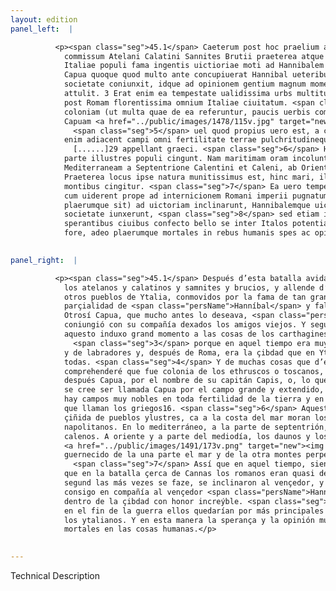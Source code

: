 ```yaml
---
layout: edition
panel_left:  |

          <p><span class="seg">45.1</span> Caeterum post hoc praelium ad Cannas
            commissum Atelani Calatini Sannites Brutii praeterea atque Lucani aliique permulti
            Italiae populi fama ingentis uictioriae moti ad Hannibalem defecerunt28. <span class="seg">2</span>
            Capua quoque quod multo ante concupiuerat Hannibal ueteribus relictis sociis noua se ei
            societate coniunxit, idque ad opinionem gentium magnum momentum rebus Cartaginensium
            attulit. 3 Erat enim ea tempestate ualidissima urbs multitudine ciuium incolarumque et
            post Romam florentissima omnium Italiae ciuitatum. <span class="seg">4</span> Hanc Hetruscorum
            coloniam (ut multa quae de ea referuntur, paucis uerbis complectar) Vulturnum primo,
            Capuam <a href="../public/images/1478/115v.jpg" target="new"><img src="../public/images/1491/1491.jpg"/></a>[115v] deinde a duce eorum Capio,
              <span class="seg">5</span> uel quod propius uero est, a campestri agro appellatam constat. Circum
            enim adiacent campi omni fertilitate terrae pulchritudineque agrorum insignes, quos
              [......]29 appellant graeci. <span class="seg">6</span> Hanc quoque regionem ex omni
            parte illustres populi cingunt. Nam maritimam oram incolunt Suessani Cumani Neapolitani,
            Mediterraneam a Septentrione Calentini et Caleni, ab Oriente et Meridie Dauni et Nolani.
            Praeterea locus ipse natura munitissimus est, hinc mari, illinc maximis perpetuisque
            montibus cingitur. <span class="seg">7</span> Ea uero tempestate florentes mira foelicitate Campani
            cum uiderent prope ad internicionem Romani imperii pugnatum esse ad Cannas, facile (ut
            plaerumque sit) ad uictoriam inclinarunt, Hannibalemque uictorem non solum sibi
            societate iunxerunt, <span class="seg">8</span> sed etiam incredibili honore accaeperunt in urbem,
            sperantibus ciuibus confecto bello se inter Italos potentia atque opibus longe primos
            fore, adeo plaerumque mortales in rebus humanis spes ac opinio fallit. </p>
        

panel_right:  |

          <p><span class="seg">45.1</span> Después d’esta batalla avida en Cannas,
            los atelanos y calatinos y samnites y brucios, y allende d’estos los lucanos y muchos
            otros pueblos de Ytalia, conmovidos por la fama de tan grand victoria, seguieron la
            parçialidad de <span class="persName">Hanníbal</span> y faltaron a los romanos. <span class="seg">2</span>
            Otrosí Capua, que mucho antes lo deseava, <span class="persName">Hanníbal</span> de nuevo se
            coniungió con su compañía dexados los amigos viejos. Y segund la opinión de las gentes,
            aquesto induxo grand momento a las cosas de los carthagineses,
              <span class="seg">3</span> porque en aquel tiempo era muy rezia çibdad por muchedumbre de çibdadanos
            y de labradores y, después de Roma, era la çibdad que en Ytalia más floreçía entre
            todas. <span class="seg">4</span> Y de muchas cosas que d’ella se escriven en pocas palabras
            comprehenderé que fue colonia de los ethruscos o toscanos, y llamose primero Vulturno, y
            después Capua, por el nombre de su capitán Capis, o, lo que es más çercano a la verdad,
            se cree ser llamada Capua por el campo grande y extendido, porque en el derredor d’ella
            hay campos muy nobles en toda fertilidad de la tierra y en fermosura de las labranças
            que llaman los griegos16. <span class="seg">6</span> Aquesta comarca de toda parte es
            çiñida de pueblos ylustres, ca a la costa del mar moran los suesanos y los cumanos y los
            napolitanos. En lo mediterráneo, a la parte de septentrión, los calentinos y los
            calenos. A oriente y a parte del mediodía, los daunos y los nolanos. Allende d’esto, el
            <a href="../public/images/1491/173v.png" target="new"><img src="../public/images/1491/1491.jpg"/></a>[173v,a] logar mesmo en que fue fundada Capua es naturalmente
            guernecido de la una parte el mar y de la otra montes perpetuos que la ciñen.
              <span class="seg">7</span> Assí que en aquel tiempo, siendo florecientes los capuanos, quando vieron
            que en la batalla çerca de Cannas los romanos eran quasi del todo destruydos, de ligero,
            segund las más vezes se faze, se inclinaron al vençedor, y no sólamente quesieron juntar
            consigo en compañía al vençedor <span class="persName">Hanníbal</span>, mas aun le reçibieron
            dentro de la çibdad con honor increýble. <span class="seg">8</span> Porque los çibdadanos speravan que
            en el fin de la guerra ellos quedarían por más principales y más poderosos y ricos entre
            los ytalianos. Y en esta manera la sperança y la opinión muchas vezes engaña a los
            mortales en las cosas humanas.</p>
        

---
```


Technical Description 